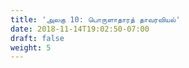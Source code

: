 ```yaml
---
title: 'அலகு 10: பொருளாதாரத் தாவரவியல்'
date: 2018-11-14T19:02:50-07:00
draft: false
weight: 5
---
```
















